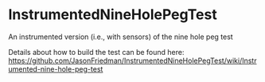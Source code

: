# InstrumentedNineHolePegTest
An instrumented version (i.e., with sensors) of the nine hole peg test

Details about how to build the test can be found here: https://github.com/JasonFriedman/InstrumentedNineHolePegTest/wiki/Instrumented-nine-hole-peg-test
